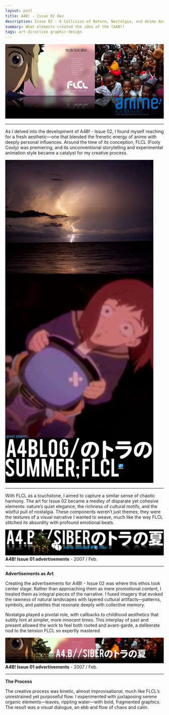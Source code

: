 ```yaml
---
layout: post
title: A4B! - Issue 02 Dev 
description: Issue 02 - A Collision of Nature, Nostalgia, and Anime Aesthetics
summary: What elements created the idea of the (A4B!)
tags: art-diraction graphic-design
---
```


![a4b_index.png](/assets/img/a4b_index.png)

---

As I delved into the development of A4B! - Issue 02, I found myself reaching for a fresh aesthetic—one that blended the frenetic energy of anime with deeply personal influences. Around the time of its conception, FLCL (Fooly Cooly) was premiering, and its unconventional storytelling and experimental animation style became a catalyst for my creative process.


![a4bblog-summer](/assets/img/a4bblog-summer.png)

---

With FLCL as a touchstone, I aimed to capture a similar sense of chaotic harmony. The art for Issue 02 became a medley of disparate yet cohesive elements: nature’s quiet elegance, the richness of cultural motifs, and the wistful pull of nostalgia. These components weren’t just themes; they were the textures of a visual narrative I wanted to weave, much like the way FLCL stitched its absurdity with profound emotional beats.

![a4b-siber-summer-02](/assets/img/a4b-siber-summer-02.png)
**A4B! Issue 01 advertivements** - 2007 / Feb.

---

**Advertisements as Art**

Creating the advertisements for A4B! - Issue 02 was where this ethos took center stage. Rather than approaching them as mere promotional content, I treated them as integral pieces of the narrative. I fused imagery that evoked the rawness of natural landscapes with layered cultural artifacts—patterns, symbols, and palettes that resonate deeply with collective memory.

Nostalgia played a pivotal role, with callbacks to childhood aesthetics that subtly hint at simpler, more innocent times. This interplay of past and present allowed the work to feel both rooted and avant-garde, a deliberate nod to the tension FLCL so expertly mastered.


![a4b-siber-summer](/assets/img/a4b-siber-summer.png)
**A4B! Issue 01 advertivements** - 2007 / Feb.

---

**The Process**

The creative process was kinetic, almost improvisational, much like FLCL’s unrestrained yet purposeful flow. I experimented with juxtaposing serene organic elements—leaves, rippling water—with bold, fragmented graphics. The result was a visual dialogue, an ebb and flow of chaos and calm.

